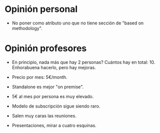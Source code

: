 # Opinión personal
- No poner como atributo uno que no tiene sección de "based on methodology".

# Opinión profesores
- En principio, nada más que hay 2 personas? Cuántos hay en total: 10. Enhorabuena hacerlo, pero hay mejoras.
- Precio por mes: 5€/month.
- Standalone es mejor "on premise".
- 5€ al mes por persona es muy elevado.

- Modelo de subscripción sigue siendo raro.
- Salen muy caras las reuniones.
- Presentaciones, mirar a cuatro esquinas.
